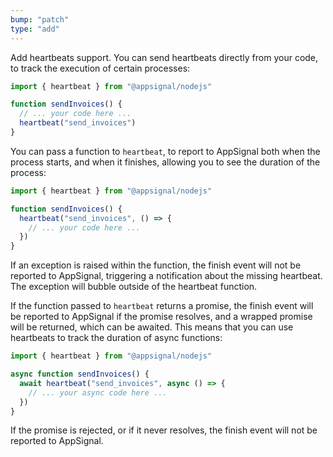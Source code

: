 ```yaml
---
bump: "patch"
type: "add"
---
```


Add heartbeats support. You can send heartbeats directly from your code, to
track the execution of certain processes:

```javascript
import { heartbeat } from "@appsignal/nodejs"

function sendInvoices() {
  // ... your code here ...
  heartbeat("send_invoices")
}
```

You can pass a function to `heartbeat`, to report to AppSignal both when the
process starts, and when it finishes, allowing you to see the duration of the
process:

```javascript
import { heartbeat } from "@appsignal/nodejs"

function sendInvoices() {
  heartbeat("send_invoices", () => {
    // ... your code here ...
  })
}
```

If an exception is raised within the function, the finish event will not be
reported to AppSignal, triggering a notification about the missing heartbeat.
The exception will bubble outside of the heartbeat function.

If the function passed to `heartbeat` returns a promise, the finish event will
be reported to AppSignal if the promise resolves, and a wrapped promise will
be returned, which can be awaited. This means that you can use heartbeats to
track the duration of async functions:

```javascript
import { heartbeat } from "@appsignal/nodejs"

async function sendInvoices() {
  await heartbeat("send_invoices", async () => {
    // ... your async code here ...
  })
}
```

If the promise is rejected, or if it never resolves, the finish event will
not be reported to AppSignal.

